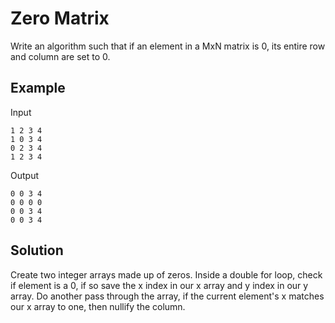 # Zero Matrix

Write an algorithm such that if an element in a MxN matrix is 0, its entire row and column are set to 0.

## Example

Input

```
1 2 3 4
1 0 3 4
0 2 3 4
1 2 3 4
```

Output

```
0 0 3 4
0 0 0 0
0 0 3 4
0 0 3 4
```

## Solution

Create two integer arrays made up of zeros. Inside a double for loop, check if element is a 0, if so save the x index
 in our x array and y index in our y array. Do another pass through the array, if the current element's x matches our
  x array to one, then nullify the column.